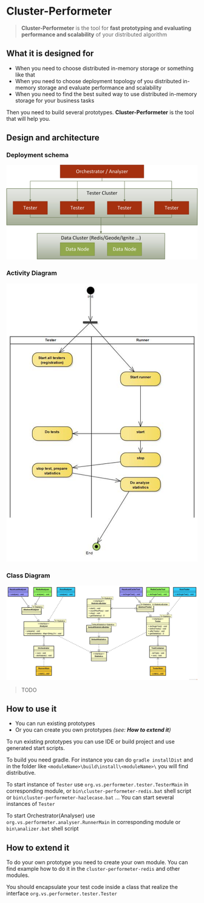 # Cluster-Performeter
>**Cluster-Performeter** is the tool for **fast prototyping and evaluating 
performance and scalability** of your distributed algorithm

## What it is designed for
* When you need to choose distributed in-memory storage or something like that
* When you need to choose deployment topology of you distributed in-memory storage and evaluate 
performance and scalability
* When you need to find the best suited way to use distributed in-memory storage for your business tasks

Then you need to build several prototypes. **Cluster-Performeter** is the tool that will help you.

## Design and architecture

### Deployment schema
![Clusters schema](docs/models/Clusters.jpg "Clusters schema")

### Activity Diagram
![Clusters schema](docs/models/Cache_test_activities.jpg "Activity Diagram")

### Class Diagram
![Class Diagram](docs/models/ClassDiagram.jpg "Class Diagram")
>TODO

## How to use it
* You can run existing prototypes
* Or you can create you own prototypes _(see: **How to extend it**)_

To run existing prototypes you can use IDE or build project and use generated start scripts.

To build you need gradle.
For instance you can do `gradle installDist` and in the folder like 
`<moduleName>\build\install\<moduleName>\` 
you will find distributive.

To start instance of `Tester` use `org.vs.performeter.tester.TesterMain` in corresponding module, 
or `bin\cluster-performeter-redis.bat` shell script or `bin\cluster-performeter-hazlecase.bat` ...
You can start several instances of `Tester`

To start Orchestrator(Analyser) use `org.vs.performeter.analyser.RunnerMain` in corresponding module 
or `bin\analizer.bat` shell script 

## How to extend it

To do your own prototype you need to create your own module. You can find example how to do it in the 
`cluster-performeter-redis` and other modules.

You should encapsulate your test code inside a class that realize the interface 
`org.vs.performeter.tester.Tester` 

